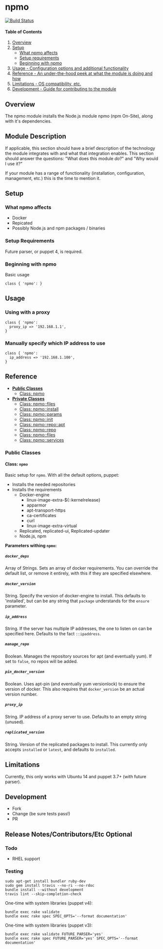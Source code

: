 # npmo
[![Build Status](https://travis-ci.org/x3dfxjunkie/puppet-npmo.svg?branch=master)](https://travis-ci.org/x3dfxjunkie/puppet-npmo)

#### Table of Contents

1. [Overview](#overview)
3. [Setup](#setup)
    * [What npmo affects](#what-npmo-affects)
    * [Setup requirements](#setup-requirements)
    * [Beginning with npmo](#beginning-with-npmo)
4. [Usage - Configuration options and additional functionality](#usage)
5. [Reference - An under-the-hood peek at what the module is doing and how](#reference)
5. [Limitations - OS compatibility, etc.](#limitations)
6. [Development - Guide for contributing to the module](#development)

## Overview

The npmo module installs the Node.js module npmo (npm On-Site), along with it's
dependencies.

## Module Description

If applicable, this section should have a brief description of the technology
the module integrates with and what that integration enables. This section
should answer the questions: "What does this module *do*?" and "Why would I use
it?"

If your module has a range of functionality (installation, configuration,
management, etc.) this is the time to mention it.

## Setup

### What npmo affects

* Docker
* Repicated
* Possibly Node.js and npm packages / binaries

### Setup Requirements

Future parser, or puppet 4, is required.

### Beginning with npmo

Basic usage

~~~puppet
class { 'npmo': }
~~~

## Usage

### Using with a proxy

~~~puppet
class { 'npmo':
  proxy_ip => '192.168.1.1',
}
~~~

### Manually specify which IP address to use

~~~puppet
class { 'npmo':
  ip_address => '192.168.1.100',
}
~~~

## Reference

- [**Public Classes**](#public-classes)
    - [Class: npmo](#class-npmo)
- [**Private Classes**](#private-classes)
    - [Class: npmo::files](#class-npmo_files)
    - [Class: npmo::install](#class-npmo_install)
    - [Class: npmo::params](#class-npmo_params)
    - [Class: npmo::init](#class-npmo_init)
    - [Class: npmo::repo::apt](#class-npmo_repo_apt)
    - [Class: npmo::repo](#class-npmo_repo)
    - [Class: npmo::files](#class-npmo_files)
    - [Class: npmo::services](#class-npmo_services)

### Public Classes

#### Class: `npmo`

Basic setup for `npmo`.  With all the default options, puppet:
- Installs the needed repositories
- Installs the requirements
    - Docker-engine
        - linux-image-extra-${::kernelrelease}
        - apparmor
        - apt-transport-https
        - ca-certificates
        - curl
        - linux-image-extra-virtual
    - Replicated, replicated-ui, Replicated-updater
    - Node.js, npm

**Parameters withing `npmo`:**

##### `docker_deps`

Array of Strings. Sets an array of docker requirements.  You can override the default list, or remove
it entirely, with this if they are specified elsewhere.

##### `docker_version`

String. Specify the version of docker-engine to install.  This defaults to 'installed',
but can be any string that `package` understands for the `ensure` parameter.

##### `ip_address`

String. If the server has multiple IP addresses, the one to listen on can be specified here.
Defaults to the fact `::ipaddress`.

##### `manage_repo`

Boolean. Manages the repository sources for apt (and eventually yum).  If set to `false`,
no repos will be added.

##### `pin_docker_version`

Boolean. Uses apt-pin (and eventually yum versionlock) to ensure the version of
docker.  This also requires that `docker_version` be an actual version number.

##### `proxy_ip`

String.  IP address of a proxy server to use.  Defaults to an empty string (unused).

##### `replicated_version`

String.  Version of the replicated packages to install.  This currently only accepts
`installed` or `latest`, and defaults to `installed`.

## Limitations

Currently, this only works with Ubuntu 14 and puppet 3.7+ (with future parser).

## Development

- Fork
- Change (be sure tests pass!)
- PR

## Release Notes/Contributors/Etc **Optional**

### Todo

- RHEL support

### Testing

```shell
sudo apt-get install bundler ruby-dev
sudo gem install travis --no-ri --no-rdoc
bundle install --without development
travis lint --skip-completion-check
```

One-time with system libraries (puppet v4):
```shell
bundle exec rake validate
bundle exec rake spec SPEC_OPTS='--format documentation'
```

One-time with system libraries (puppet v3):
```shell
bundle exec rake validate FUTURE_PARSER='yes'
bundle exec rake spec FUTURE_PARSER='yes' SPEC_OPTS='--format documentation'
```

<!-- Travis-style gauntlet:
```shell
sudo gem install bundler wwtd --no-ri --no-rdoc
curl -sSL https://rvm.io/mpapis.asc | sudo gpg --import -
curl -sL https://get.rvm.io | sudo bash -s stable
sudo usermod -a -G rvm `whoami`
exit
```
```shell
for rvm in $(grep -A5 ^rvm .travis.yml | grep -B5 -oP '\d\.\d\.\d'); do
    rvm install $rvm
    rvm $rvm do gem install bundler --no-ri --no-rdoc
done
rvm use system
wwtd

``` -->